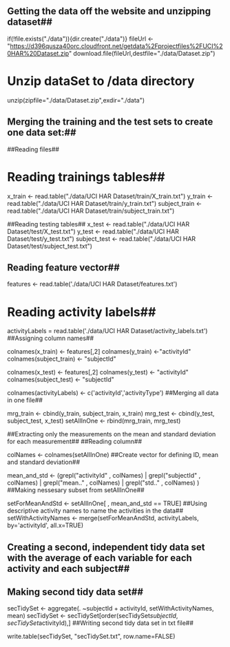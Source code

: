 ## Getting the data off the website and unzipping dataset##
if(!file.exists("./data")){dir.create("./data")}
fileUrl <- "https://d396qusza40orc.cloudfront.net/getdata%2Fprojectfiles%2FUCI%20HAR%20Dataset.zip"
download.file(fileUrl,destfile="./data/Dataset.zip")

# Unzip dataSet to /data directory
unzip(zipfile="./data/Dataset.zip",exdir="./data")
## Merging the training and the test sets to create one data set:##
##Reading files##

# Reading trainings tables##
x_train <- read.table("./data/UCI HAR Dataset/train/X_train.txt")
y_train <- read.table("./data/UCI HAR Dataset/train/y_train.txt")
subject_train <- read.table("./data/UCI HAR Dataset/train/subject_train.txt")

##Reading testing tables##
x_test <- read.table("./data/UCI HAR Dataset/test/X_test.txt")
y_test <- read.table("./data/UCI HAR Dataset/test/y_test.txt")
subject_test <- read.table("./data/UCI HAR Dataset/test/subject_test.txt")

## Reading feature vector##
features <- read.table('./data/UCI HAR Dataset/features.txt')

# Reading activity labels##
activityLabels = read.table('./data/UCI HAR Dataset/activity_labels.txt')
##Assigning column names##

colnames(x_train) <- features[,2] 
colnames(y_train) <-"activityId"
colnames(subject_train) <- "subjectId"
      
colnames(x_test) <- features[,2] 
colnames(y_test) <- "activityId"
colnames(subject_test) <- "subjectId"
      
colnames(activityLabels) <- c('activityId','activityType')
##Merging all data in one file##

mrg_train <- cbind(y_train, subject_train, x_train)
mrg_test <- cbind(y_test, subject_test, x_test)
setAllInOne <- rbind(mrg_train, mrg_test)

##Extracting only the measurements on the mean and standard deviation for each measurement##
##Reading column##

colNames <- colnames(setAllInOne)
##Create vector for defining ID, mean and standard deviation##

mean_and_std <- (grepl("activityId" , colNames) | 
                 grepl("subjectId" , colNames) | 
                 grepl("mean.." , colNames) | 
                 grepl("std.." , colNames) 
                 )
##Making nessesary subset from setAllInOne##

setForMeanAndStd <- setAllInOne[ , mean_and_std == TRUE]
##Using descriptive activity names to name the activities in the data##
setWithActivityNames <- merge(setForMeanAndStd, activityLabels,
                              by='activityId',
                              all.x=TRUE)
## Creating a second, independent tidy data set with the average of each variable for each activity and each subject##
## Making second tidy data set##

secTidySet <- aggregate(. ~subjectId + activityId, setWithActivityNames, mean)
secTidySet <- secTidySet[order(secTidySet$subjectId, secTidySet$activityId),]
##Writing second tidy data set in txt file##

write.table(secTidySet, "secTidySet.txt", row.name=FALSE)
